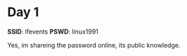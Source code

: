 # Day 1

**SSID**: lfevents
**PSWD**: linux1991

Yes, im shareing the password online, its public knowledge. 
